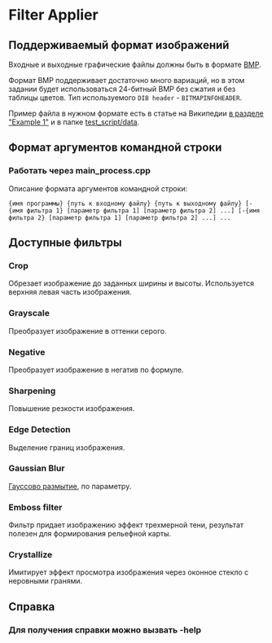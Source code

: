 # Filter Applier

## Поддерживаемый формат изображений

Входные и выходные графические файлы должны быть в формате [BMP](http://en.wikipedia.org/wiki/BMP_file_format).

Формат BMP поддерживает достаточно много вариаций, но в этом задании будет использоваться
24-битный BMP без сжатия и без таблицы цветов. Тип используемого `DIB header` - `BITMAPINFOHEADER`.

Пример файла в нужном формате есть в статье на Википедии [в разделе "Example 1"](https://en.wikipedia.org/wiki/BMP_file_format#Example_1)
и в папке [test_script/data](test_script/data).

## Формат аргументов командной строки
### Работать через main_process.cpp
Описание формата аргументов командной строки:

`{имя программы} {путь к входному файлу} {путь к выходному файлу}
[-{имя фильтра 1} [параметр фильтра 1] [параметр фильтра 2] ...]
[-{имя фильтра 2} [параметр фильтра 1] [параметр фильтра 2] ...] ...`

## Доступные фильтры

### Crop 
Обрезает изображение до заданных ширины и высоты. Используется верхняя левая часть изображения.

### Grayscale 
Преобразует изображение в оттенки серого.

### Negative
Преобразует изображение в негатив по формуле.

### Sharpening
Повышение резкости изображения.

### Edge Detection 
Выделение границ изображения.

### Gaussian Blur
[Гауссово размытие](https://ru.wikipedia.org/wiki/Размытие_по_Гауссу), по параметру.

### Emboss filter
Фильтр придает изображению эффект трехмерной тени, результат полезен для формирования рельефной карты.

### Crystallize
Имитирует эффект просмотра изображения через оконное стекло с неровными гранями.

## Справка
### Для получения справки можно вызвать -help
